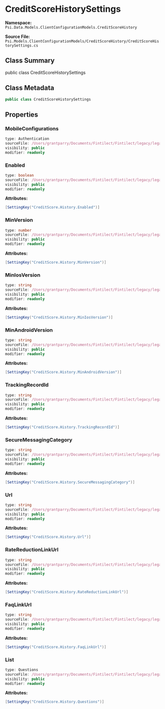 # CreditScoreHistorySettings

**Namespace:** `Psi.Data.Models.ClientConfigurationModels.CreditScoreHistory`

**Source File:** `Psi.Models.ClientConfigurationModels/CreditScoreHistory/CreditScoreHistorySettings.cs`

## Class Summary

public class CreditScoreHistorySettings

## Class Metadata

```typescript
public class CreditScoreHistorySettings
```

## Properties

### MobileConfigurations

```typescript
type: Authentication
sourceFile: /Users/grantparry/Documents/Fintilect/Fintilect/legacy/legacy-apis/Psi.Models.ClientConfigurationModels/CreditScoreHistory/CreditScoreHistorySettings.cs
visibility: public
modifier: readonly
```

### Enabled

```typescript
type: boolean
sourceFile: /Users/grantparry/Documents/Fintilect/Fintilect/legacy/legacy-apis/Psi.Models.ClientConfigurationModels/CreditScoreHistory/CreditScoreHistorySettings.cs
visibility: public
modifier: readonly
```

**Attributes:**
```csharp
[SettingKey("CreditScore.History.Enabled")]
```

### MinVersion

```typescript
type: number
sourceFile: /Users/grantparry/Documents/Fintilect/Fintilect/legacy/legacy-apis/Psi.Models.ClientConfigurationModels/CreditScoreHistory/CreditScoreHistorySettings.cs
visibility: public
modifier: readonly
```

**Attributes:**
```csharp
[SettingKey("CreditScore.History.MinVersion")]
```

### MinIosVersion

```typescript
type: string
sourceFile: /Users/grantparry/Documents/Fintilect/Fintilect/legacy/legacy-apis/Psi.Models.ClientConfigurationModels/CreditScoreHistory/CreditScoreHistorySettings.cs
visibility: public
modifier: readonly
```

**Attributes:**
```csharp
[SettingKey("CreditScore.History.MinIosVersion")]
```

### MinAndroidVersion

```typescript
type: string
sourceFile: /Users/grantparry/Documents/Fintilect/Fintilect/legacy/legacy-apis/Psi.Models.ClientConfigurationModels/CreditScoreHistory/CreditScoreHistorySettings.cs
visibility: public
modifier: readonly
```

**Attributes:**
```csharp
[SettingKey("CreditScore.History.MinAndroidVersion")]
```

### TrackingRecordId

```typescript
type: string
sourceFile: /Users/grantparry/Documents/Fintilect/Fintilect/legacy/legacy-apis/Psi.Models.ClientConfigurationModels/CreditScoreHistory/CreditScoreHistorySettings.cs
visibility: public
modifier: readonly
```

**Attributes:**
```csharp
[SettingKey("CreditScore.History.TrackingRecordId")]
```

### SecureMessagingCategory

```typescript
type: string
sourceFile: /Users/grantparry/Documents/Fintilect/Fintilect/legacy/legacy-apis/Psi.Models.ClientConfigurationModels/CreditScoreHistory/CreditScoreHistorySettings.cs
visibility: public
modifier: readonly
```

**Attributes:**
```csharp
[SettingKey("CreditScore.History.SecureMessagingCategory")]
```

### Url

```typescript
type: string
sourceFile: /Users/grantparry/Documents/Fintilect/Fintilect/legacy/legacy-apis/Psi.Models.ClientConfigurationModels/CreditScoreHistory/CreditScoreHistorySettings.cs
visibility: public
modifier: readonly
```

**Attributes:**
```csharp
[SettingKey("CreditScore.History.Url")]
```

### RateReductionLinkUrl

```typescript
type: string
sourceFile: /Users/grantparry/Documents/Fintilect/Fintilect/legacy/legacy-apis/Psi.Models.ClientConfigurationModels/CreditScoreHistory/CreditScoreHistorySettings.cs
visibility: public
modifier: readonly
```

**Attributes:**
```csharp
[SettingKey("CreditScore.History.RateReductionLinkUrl")]
```

### FaqLinkUrl

```typescript
type: string
sourceFile: /Users/grantparry/Documents/Fintilect/Fintilect/legacy/legacy-apis/Psi.Models.ClientConfigurationModels/CreditScoreHistory/CreditScoreHistorySettings.cs
visibility: public
modifier: readonly
```

**Attributes:**
```csharp
[SettingKey("CreditScore.History.FaqLinkUrl")]
```

### List

```typescript
type: Questions
sourceFile: /Users/grantparry/Documents/Fintilect/Fintilect/legacy/legacy-apis/Psi.Models.ClientConfigurationModels/CreditScoreHistory/CreditScoreHistorySettings.cs
visibility: public
modifier: readonly
```

**Attributes:**
```csharp
[SettingKey("CreditScore.History.Questions")]
```
